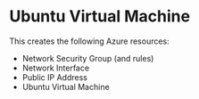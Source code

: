 # Ubuntu Virtual Machine
This creates the following Azure resources:
* Network Security Group (and rules)
* Network Interface
* Public IP Address
* Ubuntu Virtual Machine